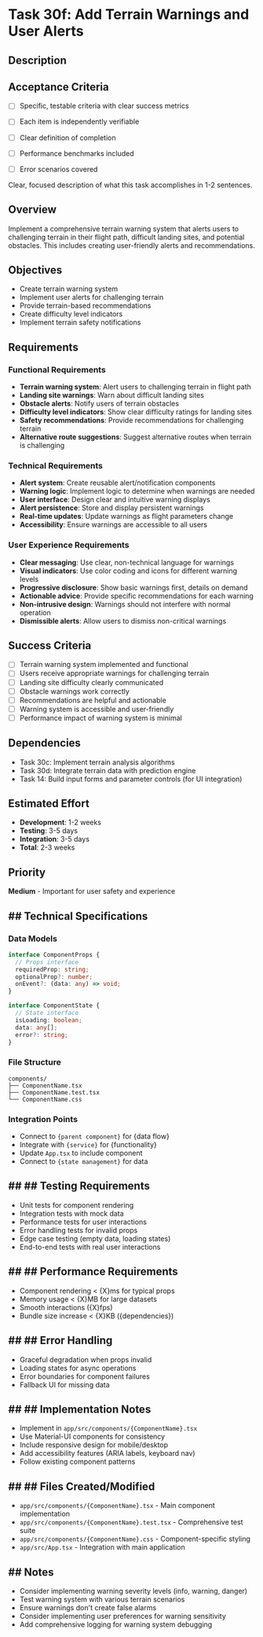 # Task 30f: Add Terrain Warnings and User Alerts

## Description
## Acceptance Criteria
- [ ] Specific, testable criteria with clear success metrics
- [ ] Each item is independently verifiable
- [ ] Clear definition of completion
- [ ] Performance benchmarks included
- [ ] Error scenarios covered


Clear, focused description of what this task accomplishes in 1-2 sentences.

## Overview
Implement a comprehensive terrain warning system that alerts users to challenging terrain in their flight path, difficult landing sites, and potential obstacles. This includes creating user-friendly alerts and recommendations.

## Objectives
- Create terrain warning system
- Implement user alerts for challenging terrain
- Provide terrain-based recommendations
- Create difficulty level indicators
- Implement terrain safety notifications

## Requirements

### Functional Requirements
- **Terrain warning system**: Alert users to challenging terrain in flight path
- **Landing site warnings**: Warn about difficult landing sites
- **Obstacle alerts**: Notify users of terrain obstacles
- **Difficulty level indicators**: Show clear difficulty ratings for landing sites
- **Safety recommendations**: Provide recommendations for challenging terrain
- **Alternative route suggestions**: Suggest alternative routes when terrain is challenging

### Technical Requirements
- **Alert system**: Create reusable alert/notification components
- **Warning logic**: Implement logic to determine when warnings are needed
- **User interface**: Design clear and intuitive warning displays
- **Alert persistence**: Store and display persistent warnings
- **Real-time updates**: Update warnings as flight parameters change
- **Accessibility**: Ensure warnings are accessible to all users

### User Experience Requirements
- **Clear messaging**: Use clear, non-technical language for warnings
- **Visual indicators**: Use color coding and icons for different warning levels
- **Progressive disclosure**: Show basic warnings first, details on demand
- **Actionable advice**: Provide specific recommendations for each warning
- **Non-intrusive design**: Warnings should not interfere with normal operation
- **Dismissible alerts**: Allow users to dismiss non-critical warnings

## Success Criteria
- [ ] Terrain warning system implemented and functional
- [ ] Users receive appropriate warnings for challenging terrain
- [ ] Landing site difficulty clearly communicated
- [ ] Obstacle warnings work correctly
- [ ] Recommendations are helpful and actionable
- [ ] Warning system is accessible and user-friendly
- [ ] Performance impact of warning system is minimal

## Dependencies
- Task 30c: Implement terrain analysis algorithms
- Task 30d: Integrate terrain data with prediction engine
- Task 14: Build input forms and parameter controls (for UI integration)

## Estimated Effort
- **Development**: 1-2 weeks
- **Testing**: 3-5 days
- **Integration**: 3-5 days
- **Total**: 2-3 weeks

## Priority
**Medium** - Important for user safety and experience

## ## Technical Specifications

### Data Models
```typescript
interface ComponentProps {
  // Props interface
  requiredProp: string;
  optionalProp?: number;
  onEvent?: (data: any) => void;
}

interface ComponentState {
  // State interface
  isLoading: boolean;
  data: any[];
  error?: string;
}
```

### File Structure
```
components/
├── ComponentName.tsx
├── ComponentName.test.tsx
└── ComponentName.css
```

### Integration Points
- Connect to `{parent component}` for {data flow}
- Integrate with `{service}` for {functionality}
- Update `App.tsx` to include component
- Connect to `{state management}` for data

## ## ## Testing Requirements
- Unit tests for component rendering
- Integration tests with mock data
- Performance tests for user interactions
- Error handling tests for invalid props
- Edge case testing (empty data, loading states)
- End-to-end tests with real user interactions

## ## ## Performance Requirements
- Component rendering < {X}ms for typical props
- Memory usage < {X}MB for large datasets
- Smooth interactions ({X}fps)
- Bundle size increase < {X}KB ({dependencies})

## ## ## Error Handling
- Graceful degradation when props invalid
- Loading states for async operations
- Error boundaries for component failures
- Fallback UI for missing data

## ## ## Implementation Notes
- Implement in `app/src/components/{ComponentName}.tsx`
- Use Material-UI components for consistency
- Include responsive design for mobile/desktop
- Add accessibility features (ARIA labels, keyboard nav)
- Follow existing component patterns

## ## ## Files Created/Modified
- `app/src/components/{ComponentName}.tsx` - Main component implementation
- `app/src/components/{ComponentName}.test.tsx` - Comprehensive test suite
- `app/src/components/{ComponentName}.css` - Component-specific styling
- `app/src/App.tsx` - Integration with main application

## ## Notes
- Consider implementing warning severity levels (info, warning, danger)
- Test warning system with various terrain scenarios
- Ensure warnings don't create false alarms
- Consider implementing user preferences for warning sensitivity
- Add comprehensive logging for warning system debugging 